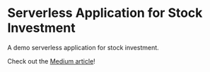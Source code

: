 # Serverless Application for Stock Investment

A demo serverless application for stock investment.

Check out the [Medium article](https://alpha2phi.medium.com/welcome-to-alpha2phi-76ea47dfd152#63f7)!
